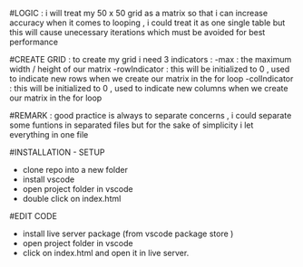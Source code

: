 #LOGIC :
   i will treat my 50 x 50 grid as a matrix so that i can increase accuracy when
  it comes to looping , i could treat it as one single table but this will cause unecessary iterations
  which must be avoided for best performance

#CREATE GRID :
  to create my grid i need 3 indicators :
     -max : the maximum width / height of our matrix
     -rowIndicator : this will be initialized to 0 , used to indicate new rows when we create our matrix in the for loop
     -colIndicator : this will be initialized to 0 , used to indicate new columns when we create our matrix in the for loop
 
#REMARK :
  good practice is always to separate  concerns , i could separate some funtions in separated files
   but for the sake of simplicity i let everything in one file

#INSTALLATION - SETUP
- clone repo into a new folder
- install vscode
- open project folder in vscode
- double click on index.html

#EDIT CODE 
- install live server package (from vscode package store )
- open project folder in vscode
- click on index.html and open it in live server.

